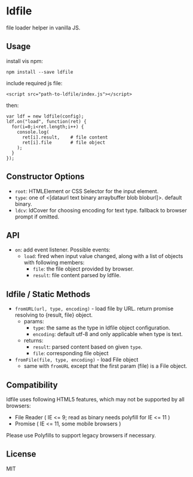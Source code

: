 # ldfile

file loader helper in vanilla JS.


## Usage

install vis npm:

    npm install --save ldfile


include required js file:

    <script src="path-to-ldfile/index.js"></script>


then:

    var ldf = new ldfile(config);
    ldf.on("load", function(ret) {
      for(i=0;i<ret.length;i++) {
        console.log(
          ret[i].result,    # file content
          ret[i].file       # file object
        );
      }
    });


## Constructor Options

 * `root`: HTMLElement or CSS Selector for the input element.
 * `type`: one of <[dataurl text binary arraybuffer blob bloburl]>. default binary.
 * `ldcv`: ldCover for choosing encoding for text type. fallback to browser prompt if omitted.


## API

 * `on`: add event listener. Possible events:
   - `load`: fired when input value changed, along with a list of objects with following members:
     - `file`: the file object provided by browser.
     - `result`: file content parsed by ldfile.


## ldfile / Static Methods

 * `fromURL(url, type, encoding)` - load file by URL. return promise resolving to {result, file} object.
   - params:
     - `type`: the same as the type in ldfile object configuration.
     - `encoding`: default utf-8 and only applicable when type is text.
   - returns:
     - `result`: parsed content based on given `type`.
     - `file`: corresponding file object
 * `fromFile(file, type, encoding)` - load File object
   - same with `fromURL` except that the first param (file) is a File object.


## Compatibility

ldfile uses following HTML5 features, which may not be supported by all browsers:

 * File Reader ( IE <= 9; read as binary needs polyfill for IE <= 11 )
 * Promise  ( IE <= 11, some mobile browsers )

Please use Polyfills to support legacy browsers if necessary.


## License

MIT

